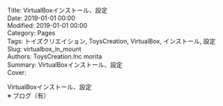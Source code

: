 Title: VirtualBoxインストール、設定  
Date: 2019-01-01 00:00  
Modified: 2019-01-01 00:00  
Category: Pages  
Tags: トイズクリエイション, ToysCreation, VirtualBox, インストール, 設定    
Slug: virtualbox_in_mount  
Authors: ToysCreation.Inc morita  
Summary: VirtualBoxインストール、設定  
Cover:  

VirtualBoxインストール、設定  
※ ブログ（有）

